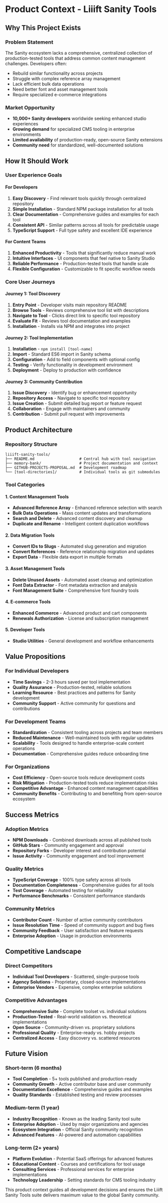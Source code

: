 # Product Context - Liiift Sanity Tools

## Why This Project Exists

### Problem Statement
The Sanity ecosystem lacks a comprehensive, centralized collection of production-tested tools that address common content management challenges. Developers often:
- Rebuild similar functionality across projects
- Struggle with complex reference array management
- Lack efficient bulk data operations
- Need better font and asset management tools
- Require specialized e-commerce integrations

### Market Opportunity
- **10,000+ Sanity developers** worldwide seeking enhanced studio experiences
- **Growing demand** for specialized CMS tooling in enterprise environments
- **Limited availability** of production-ready, open-source Sanity extensions
- **Community need** for standardized, well-documented solutions

## How It Should Work

### User Experience Goals

#### For Developers
1. **Easy Discovery** - Find relevant tools quickly through centralized repository
2. **Simple Installation** - Standard NPM package installation for all tools
3. **Clear Documentation** - Comprehensive guides and examples for each tool
4. **Consistent API** - Similar patterns across all tools for predictable usage
5. **TypeScript Support** - Full type safety and excellent IDE experience

#### For Content Teams
1. **Enhanced Productivity** - Tools that significantly reduce manual work
2. **Intuitive Interfaces** - UI components that feel native to Sanity Studio
3. **Reliable Performance** - Production-tested tools that handle scale
4. **Flexible Configuration** - Customizable to fit specific workflow needs

### Core User Journeys

#### Journey 1: Tool Discovery
1. **Entry Point** - Developer visits main repository README
2. **Browse Tools** - Reviews comprehensive tool list with descriptions
3. **Navigate to Tool** - Clicks direct link to specific tool repository
4. **Evaluate Fit** - Reviews tool documentation and examples
5. **Installation** - Installs via NPM and integrates into project

#### Journey 2: Tool Implementation
1. **Installation** - `npm install [tool-name]`
2. **Import** - Standard ES6 import in Sanity schema
3. **Configuration** - Add to field components with optional config
4. **Testing** - Verify functionality in development environment
5. **Deployment** - Deploy to production with confidence

#### Journey 3: Community Contribution
1. **Issue Discovery** - Identify bug or enhancement opportunity
2. **Repository Access** - Navigate to specific tool repository
3. **Issue Creation** - Submit detailed bug report or feature request
4. **Collaboration** - Engage with maintainers and community
5. **Contribution** - Submit pull request with improvements

## Product Architecture

### Repository Structure
```
liiift-sanity-tools/
├── README.md                    # Central hub with tool navigation
├── memory-bank/                 # Project documentation and context
├── GITHUB-PROJECTS-PROPOSAL.md  # Development roadmap
└── [tool-directories]/          # Individual tools as git submodules
```

### Tool Categories

#### 1. Content Management Tools
- **Advanced Reference Array** - Enhanced reference selection with search
- **Bulk Data Operations** - Mass content updates and transformations
- **Search and Delete** - Advanced content discovery and cleanup
- **Duplicate and Rename** - Intelligent content duplication workflows

#### 2. Data Migration Tools
- **Convert IDs to Slugs** - Automated slug generation and migration
- **Convert References** - Reference relationship migration and updates
- **Export Data** - Flexible data export in multiple formats

#### 3. Asset Management Tools
- **Delete Unused Assets** - Automated asset cleanup and optimization
- **Font Data Extractor** - Font metadata extraction and analysis
- **Font Management Suite** - Comprehensive font foundry tools

#### 4. E-commerce Tools
- **Enhanced Commerce** - Advanced product and cart components
- **Renewals Authorization** - License and subscription management

#### 5. Developer Tools
- **Studio Utilities** - General development and workflow enhancements

## Value Propositions

### For Individual Developers
- **Time Savings** - 2-3 hours saved per tool implementation
- **Quality Assurance** - Production-tested, reliable solutions
- **Learning Resource** - Best practices and patterns for Sanity development
- **Community Support** - Active community for questions and contributions

### For Development Teams
- **Standardization** - Consistent tooling across projects and team members
- **Reduced Maintenance** - Well-maintained tools with regular updates
- **Scalability** - Tools designed to handle enterprise-scale content operations
- **Documentation** - Comprehensive guides reduce onboarding time

### For Organizations
- **Cost Efficiency** - Open-source tools reduce development costs
- **Risk Mitigation** - Production-tested tools reduce implementation risks
- **Competitive Advantage** - Enhanced content management capabilities
- **Community Benefits** - Contributing to and benefiting from open-source ecosystem

## Success Metrics

### Adoption Metrics
- **NPM Downloads** - Combined downloads across all published tools
- **GitHub Stars** - Community engagement and approval
- **Repository Forks** - Developer interest and contribution potential
- **Issue Activity** - Community engagement and tool improvement

### Quality Metrics
- **TypeScript Coverage** - 100% type safety across all tools
- **Documentation Completeness** - Comprehensive guides for all tools
- **Test Coverage** - Automated testing for reliability
- **Performance Benchmarks** - Consistent performance standards

### Community Metrics
- **Contributor Count** - Number of active community contributors
- **Issue Resolution Time** - Speed of community support and bug fixes
- **Community Feedback** - User satisfaction and feature requests
- **Enterprise Adoption** - Usage in production environments

## Competitive Landscape

### Direct Competitors
- **Individual Tool Developers** - Scattered, single-purpose tools
- **Agency Solutions** - Proprietary, closed-source implementations
- **Enterprise Vendors** - Expensive, complex enterprise solutions

### Competitive Advantages
- **Comprehensive Suite** - Complete toolset vs. individual solutions
- **Production-Tested** - Real-world validation vs. theoretical implementations
- **Open Source** - Community-driven vs. proprietary solutions
- **Professional Quality** - Enterprise-ready vs. hobby projects
- **Centralized Access** - Easy discovery vs. scattered resources

## Future Vision

### Short-term (6 months)
- **Tool Completion** - 5+ tools published and production-ready
- **Community Growth** - Active contributor base and user community
- **Documentation Excellence** - Comprehensive guides and examples
- **Quality Standards** - Established testing and review processes

### Medium-term (1 year)
- **Industry Recognition** - Known as the leading Sanity tool suite
- **Enterprise Adoption** - Used by major organizations and agencies
- **Ecosystem Integration** - Official Sanity community recognition
- **Advanced Features** - AI-powered and automation capabilities

### Long-term (2+ years)
- **Platform Evolution** - Potential SaaS offerings for advanced features
- **Educational Content** - Courses and certifications for tool usage
- **Consulting Services** - Professional services for enterprise implementations
- **Technology Leadership** - Setting standards for CMS tooling industry

This product context guides all development decisions and ensures the Liiift Sanity Tools suite delivers maximum value to the global Sanity community.
